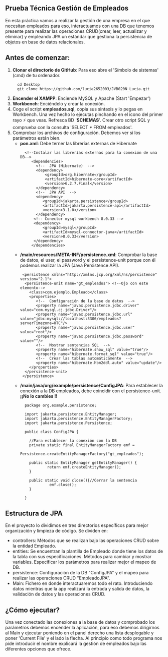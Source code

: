 ## **Prueba Técnica Gestión de Empleados** 

En esta práctica vamos a realizar la gestión de una empresa en el que necesitan empleados
para eso, interactuamos con una DB que tenemos presente para realizar las operaciones 
CRUD(crear, leer, actualizar y eliminar) y empleando JPA un estándar que gestiona la persistencia
de objetos en base de datos relacionales.

## Antes de comenzar:

  1. **Clonar el directorio de GitHub**: Para eso abre el 'Símbolo de sistemas' (cmd) de tu ordenador.
      ```
        cd Desktop
        git clone https://github.com/lucia2652003/JVB020N_Lucia.git
      ```
  2. **Encender el XAMPP**: Enciende MySQL y Apache (Start 'Empezar')
  3. **Workbench**: Enciéndelo y crear la conexión. 
  4. Coge el script **empleados.sql**, copia sus sintaxis y lo pegas en Workbench. 
    Una vez hecho lo ejecutas pinchando en el icono del primer rayo :zap:  que veas. Refresca
    BD '**SCHEMAS**'. Crear otro script SQL y comprueba con la consulta 'SELECT * FROM empleados'.
  5. Comprobar los archivos de configuración. Debemos ver si los parámetros están bien.
     * **pon.xml**: Debe terner las librerías externas de Hibernate
          ```
            <!--Instalar las librerías externas para la conexión de una DB-->
               <dependencies>
                 <!--  JPA (Hibernate)  -->
                 <dependency>
                     <groupId>org.hibernate</groupId>
                     <artifactId>hibernate-core</artifactId>
                     <version>6.2.7.Final</version>
                 </dependency>
                 <!--  JPA API  -->
                 <dependency>
                    <groupId>jakarta.persistence</groupId>
                    <artifactId>jakarta.persistence-api</artifactId>
                    <version>3.1.0</version>
                 </dependency>
                <!-- Conector mysql workbench 8.0.33 -->
                <dependency>
                    <groupId>mysql</groupId>
                    <artifactId>mysql-connector-java</artifactId>
                    <version>8.0.33</version>
                </dependency>
               </dependencies>
          ```
     * **/main/resources/META-INF/persistence.xml**: Comprobar la base de datos, el user, el password y el persistence-unit
      porque con él podemos realizar la JPA (Java Persistence API).
          ```
           <persistence xmlns="http://xmlns.jcp.org/xml/ns/persistence" version="2.1">
            <persistence-unit name="gt_empleados"> <!--Ojo con este elemento-->
              <class>com.ejemplo.Empleado</class>
              <properties>
                 <!--  Configuración de la base de datos  -->
                 <property name="javax.persistence.jdbc.driver" value="com.mysql.cj.jdbc.Driver"/>
                 <property name="javax.persistence.jdbc.url" value="jdbc:mysql://localhost:3306/empleados?serverTimezone=UTC"/>
                 <property name="javax.persistence.jdbc.user" value="root"/>
                 <property name="javax.persistence.jdbc.password" value=""/>
                 <!--  Mostrar sentencias SQL  -->
                 <property name="hibernate.show_sql" value="true"/>
                 <property name="hibernate.format_sql" value="true"/>
                 <!--  Crear las tablas automáticamente  -->
                 <property name="hibernate.hbm2ddl.auto" value="update"/>
              </properties>
            </persistence-unit>
           </persistence>
          ```
     * **/main/java/org/example/persistence/ConfigJPA**: Para establecer la conexión a la DB empleados, debe coincidir con el
      persistence-unit. **¡¡No lo cambies !!**
         ```
           package org.example.persistence;

           import jakarta.persistence.EntityManager;
           import jakarta.persistence.EntityManagerFactory;
           import jakarta.persistence.Persistence;

           public class ConfigJPA {

             //Para establecer la conexión con la DB
             private static final EntityManagerFactory emf =
                                  Persistence.createEntityManagerFactory("gt_empleados");

             public static EntityManager getEntityManager() {
                     return emf.createEntityManager();
             }

             public static void close(){//Cerrar la sentencia
                      emf.close();
             }

           }
         ```
       
## Estructura de JPA
 En el proyecto lo dividimos en tres directorios específicos para mejor organización 
 y limpieza de código. 
 Se dividen en:
   * controllers: Métodos que se realizan bajo las operaciones CRUD sobre la entidad Empleado.
   * entities: Se encuentran la plantilla de Empleado donde tiene los datos de la tabla 
     con sus especificaciones. Métodos para cambiar y mostrar variables. Especificar los parámetros
     para realizar mejor el mapeo de DB.
   * persistence: Configuración de la DB "ConfigJPA" y el mapeo para realizar las operaciones CRUD "EmpleadoJPA".
   * Main: Fichero en donde interactuaremos todo el rato. Introduciendo datos mientras que la app 
     realizará la entrada y salida de datos, la validación de datos y las operaciones CRUD. 

## ¿Cómo ejecutar?
   Una vez conectado las conexiones a la base de datos y comprobado los parámetros debemos encender la aplicación,
   para eso debemos dirigirnos al Main y ejecutar poniendo en el panel derecho una lista desplegable y poner
   'Current File' y el lado la flecha. Al principio como todo programa nos pide introducir el nombre explicará
   la gestión de empleados bajo las diferentes opciones que ofrece.
     
   